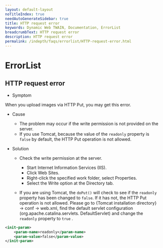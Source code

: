 ```yaml
---
layout: default-layout
noTitleIndex: true
needAutoGenerateSidebar: true
title: HTTP request error
keywords: Dynamic Web TWAIN, Documentation, ErrorList
breadcrumbText: HTTP request error
description: HTTP request error
permalink: /indepth/faqs/errorlist/HTTP-request-error.html
---
```


# ErrorList

## HTTP request error

- Symptom

When you upload images via HTTP Put, you may get this error.

- Cause

  - The problem may occur if the write permission is not provided on the server.
  - If you use Tomcat, because the value of the `readonly` property is `false` by default, the HTTP Put operation is not allowed.

- Solution

  - Check the write permission at the server.

    - Start Internet Information Services (IIS).
    - Click Web Sites.
    - Right-click the specified work folder, select Properties.
    - Select the Write option at the Directory tab.

  - If you are using Tomcat, the `doPut()` will check to see if the `readonly` property has been changed to `false`. If it has not, the HTTP Put operation is not allowed. Please go to {Tomcat installation directory} -> conf -> web.xml, find the default servlet configuration (org.apache.catalina.servlets. DefaultServlet) and change the `readonly` property to `true` .

```xml
<init-param>
    <param-name>readonly</param-name>
    <param-value>false</param-value>
</init-param>
```
